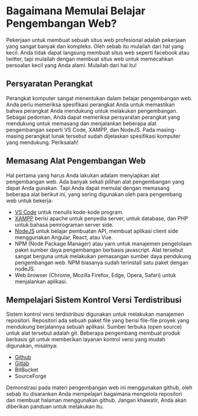 # Bagaimana Memulai Belajar Pengembangan Web?

Pekerjaan untuk membuat sebuah situs web profesional adalah pekerjaan yang sangat banyak dan kompleks. Oleh sebab itu mulailah dari hal yang kecil. Anda tidak dapat langsung membuat situs web seperti facebook atau twitter, tapi mulailah dengan membuat situs web untuk memecahkan persoalan kecil yang Anda alami. Mulailah dari hal itu!

## Persyaratan Perangkat

Perangkat komputer sangat menentukan dalam belajar pengembangan web. Anda perlu memeriksa spesifikasi perangkat Anda untuk memastikan bahwa perangkat Anda mendukung untuk melakukan pengembangan. Sebagai pedoman, Anda dapat memeriksa persyaratan perangkat yang mendukung untuk memasang dan menjalankan beberapa alat pengembangan seperti VS Code, XAMPP, dan NodeJS. Pada masing-masing perangkat lunak tersebut sudah dijelaskan spesifikasi komputer yang mendukung. Periksalah!

## Memasang Alat Pengembangan Web

Hal pertama yang harus Anda lakukan adalam menyiapkan alat pengembangan web. Ada banyak sekali pilihan alat pengembangan yang dapat Anda gunakan. Tapi Anda dapat memulai dengan memasang beberapa alat berikut ini, yang sering digunakan oleh para pengembang web untuk bekerja:

- [VS Code](https://code.visualstudio.com/download) untuk menulis kode-kode program.
- [XAMPP](https://www.apachefriends.org/download.html) berisi apache untuk penyedia server, untuk database, dan PHP untuk bahasa pemrograman server side.
- [NodeJS](https://nodejs.org/en/) untuk belajar pembuatan API, membuat aplikasi client side menggunakan Angular, React, atau Vue.
- NPM (Node Package Manager) atau yarn untuk manajemen pengelolaan paket sumber daya pengembangan berbasis javascript. Alat tersebut sangat berguna untuk melakukan pemasangan sumber daya pendukung pengembangan web. NPM biasanya sudah terinstall satu paket dengan nodeJS.
- Web browser (Chrome, Mozilla Firefox, Edge, Opera, Safari) untuk menjalankan aplikasi.

## Mempelajari Sistem Kontrol Versi Terdistribusi

Sistem kontrol versi terdistribusi digunakan untuk melakukan manajemen repositori. Repositori ada sebuah paket file yang berisi file-file proyek yang mendukung berjalannya sebuah aplikasi. Sumber terbuka (open source) untuk alat tersebut adalah git. Beberapa pengembang membuat produk berbasis git untuk memberikan layanan kontrol versi yang mudah digunakan, misalnya:

- [Github](https://github.com)
- [Gitlab](https://gitlab.com)
- BitBucket
- SourceForge

Demonstrasi pada materi pengembangan web ini menggunakan github, oleh sebab itu disarankan Anda mempelajari bagaimana mengelola repositori dan membuat halaman menggunakan github. Jangan khawatir, Anda akan diberikan panduan untuk melakukan itu.